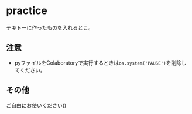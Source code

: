 # practice

テキトーに作ったものを入れるとこ。


## 注意

- pyファイルをColaboratoryで実行するときは`os.system('PAUSE')`を削除してください。


## その他

ご自由にお使いください()
